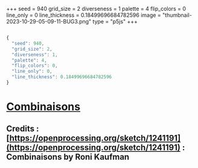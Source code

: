 +++
seed = 940
grid_size = 2
diverseness = 1
palette = 4
flip_colors = 0
line_only = 0
line_thickness = 0.18499696684782596
image = "thumbnail-2023-10-29-05-09-11-BUG3.png"
type = "p5js"
+++

~~~javascript

{
  "seed": 940,
  "grid_size": 2,
  "diverseness": 1,
  "palette": 4,
  "flip_colors": 0,
  "line_only": 0,
  "line_thickness": 0.18499696684782596
}

~~~




# [Combinaisons](https://openprocessing.org/sketch/2065396)
## Credits : [https://openprocessing.org/sketch/1241191](https://openprocessing.org/sketch/1241191) : Combinaisons by Roni Kaufman


